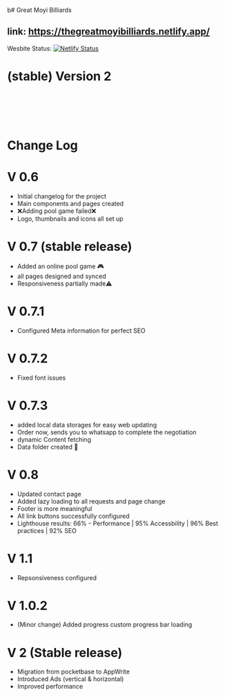 b# Great Moyi Billiards

## link: https://thegreatmoyibilliards.netlify.app/

Wesbite Status: [![Netlify Status](https://api.netlify.com/api/v1/badges/b467a09a-e23b-4a2c-8747-1d024f55783b/deploy-status)](https://app.netlify.com/sites/essanyarugunga1/deploys)

# (stable) Version 2

<br>
<br>
<br>
<br>

# Change Log

# V 0.6

- Initial changelog for the project
- Main components and pages created
- ❌Adding pool game failed❌
- Logo, thumbnails and icons all set up

# V 0.7 (stable release)

- Added an online pool game 🎮
- all pages designed and synced
- Responsiveness partially made⚠️

# V 0.7.1

- Configured Meta information for perfect SEO

# V 0.7.2

- Fixed font issues

# V 0.7.3

- added local data storages for easy web updating
- Order now, sends you to whatsapp to complete the negotiation
- dynamic Content fetching
- Data folder created 💾

# V 0.8

- Updated contact page
- Added lazy loading to all requests and page change
- Footer is more meaningful
- All link buttons successfully configured
- Lighthouse results: 66% - Performance | 95% Accessbility | 96% Best practices | 92% SEO

# V 1.1

- Repsonsiveness configured

# V 1.0.2

- (Minor change) Added progress custom progress bar loading

# V 2 (Stable release)

- Migration from pocketbase to AppWrite
- Introduced Ads (vertical & horizontal)
- Improved performance
